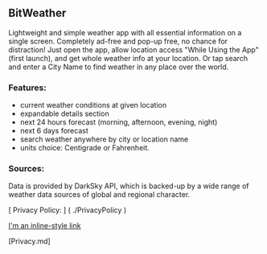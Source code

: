 ## BitWeather

Lightweight  and simple weather app with all essential information on a single screen. Completely ad-free and pop-up free, no chance for distraction! Just open the app, allow location access "While Using the App" (first launch), and get whole weather info at your location. Or tap search and enter a City Name to find weather in any place over the world.
 

### Features:
- current weather conditions at given location
- expandable details section
- next 24 hours forecast (morning, afternoon, evening, night)
- next 6 days forecast
- search weather anywhere by city or location name
- units choice: Centigrade or Fahrenheit. 

### Sources:
Data is provided by DarkSky API, which is backed-up by a wide range of weather data sources of global and regional character.


[ Privacy Policy: ] ( ./PrivacyPolicy )

[I'm an inline-style link](https://www.google.com)

[Privacy.md]





